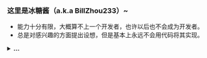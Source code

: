 ### 这里是冰糖酱（a.k.a BillZhou233）~

- 能力十分有限，大概算不上一个开发者，也许以后也不会成为开发者。
- 总是对感兴趣的方面提出设想，但是基本上永远不会用代码将其实现。

<details><summary><b>...</b></summary>

- 目前使用 Windows 10 系统和 [Visual Studio Code](https://code.visualstudio.com/) 编辑器。
- 借助 WSL1 来使用 Linux 中的工具链，并通过 Remote WSL 插件与 VS Code 集成。
- 仅可以使用中文（简体、繁体均可），所以这里的详细信息也只有中文版。
- 您可以在 [Dicussions](https://github.com/BillZhou233/BillZhou233/discussions) 或 [Issues](https://github.com/BillZhou233/BillZhou233/issues) 询问更多问题。
  - 必要的时候也可以尝试发送邮件至 [this#billzhou233.moe](mailto:this@billzhou233.moe) 邮箱。
  - 虽然回复可能会很慢，但是每一个提问都会认真看的！（比较冒犯的问题除外）
- 冰糖酱最可爱了！！1111

</details>

<!--
**BillZhou233/billzhou233** is a ✨ _special_ ✨ repository because its `README.md` (this file) appears on your GitHub profile.

Here are some ideas to get you started:

- 🔭 I’m currently working on ...
- 🌱 I’m currently learning ...
- 👯 I’m looking to collaborate on ...
- 🤔 I’m looking for help with ...
- 💬 Ask me about ...
- 📫 How to reach me: ...
- 😄 Pronouns: ...
- ⚡ Fun fact: ...
-->

